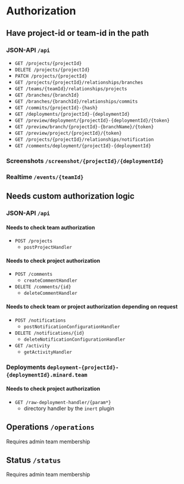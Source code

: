 # Authorization

## Have project-id or team-id in the path

### JSON-API `/api`

- `GET /projects/{projectId}`
- `DELETE /projects/{projectId}`
- `PATCH /projects/{projectId}`
- `GET /projects/{projectId}/relationships/branches`
- `GET /teams/{teamId}/relationships/projects`
- `GET /branches/{branchId}`
- `GET /branches/{branchId}/relationships/commits`
- `GET /commits/{projectId}-{hash}`
- `GET /deployments/{projectId}-{deploymentId}`
- `GET /preview/deployment/{projectId}-{deploymentId}/{token}`
- `GET /preview/branch/{projectId}-{branchName}/{token}`
- `GET /preview/project/{projectId}/{token}`
- `GET /projects/{projectId}/relationships/notification`
- `GET /comments/deployment/{projectId}-{deploymentId}`

### Screenshots `/screenshot/{projectId}/{deploymentId}`

### Realtime `/events/{teamId}`

## Needs custom authorization logic

### JSON-API `/api`

#### Needs to check team authorization

- `POST /projects`
  - `postProjectHandler`

#### Needs to check project authorization

- `POST /comments`
  - `createCommentHandler`
- `DELETE /comments/{id}`
  - `deleteCommentHandler`

#### Needs to check team or project authorization depending on request

- `POST /notifications`
  - `postNotificationConfigurationHandler`
- `DELETE /notifications/{id}`
  - `deleteNotificationConfigurationHandler`
- `GET /activity`
  - `getActivityHandler`


### Deployments `deployment-{projectId}-{deploymentId}.minard.team` 

#### Needs to check project authorization
- `GET /raw-deployment-handler/{param*}`
  - directory handler by the `inert` plugin

## Operations `/operations`
Requires admin team membership

## Status `/status`
Requires admin team membership
